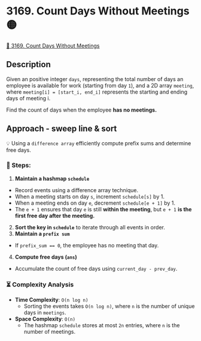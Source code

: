 # 3169. Count Days Without Meetings 🟡

[🔗 3169. Count Days Without Meetings](https://leetcode.com/problems/count-days-without-meetings)

## Description
Given an positive integer `days`, representing the total number of days an employee is available for work (starting from day `1`), and a 2D array `meeting`, where `meeting[i] = [start_i, end_i]` represents the starting and ending days of meeting i.

Find the count of days when the employee **has no meetings.**

## Approach - sweep line & sort
💡 Using a `difference array` efficiently compute prefix sums and determine free days.

### 🔹 Steps:
1. **Maintain a hashmap `schedule`** 
 - Record events using a difference array technique.
 - When a meeting starts on day `s`, increment `schedule[s]` by 1.
 - When a meeting ends on day `e`, decrement `schedule[e + 1]` by 1.
 - The `e + 1` ensures that day `e` is still **within the meeting**, but `e + 1` **is the first free day after the meeting.**
2. **Sort the key in `schedule`** to iterate through all events in order.
3. **Maintain a `prefix sum`**
 - If `prefix_sum == 0`, the employee has no meeting that day.
4. **Compute free days (`ans`)**
 - Accumulate the count of free days using `current_day - prev_day`.

### ⏳ Complexity Analysis 
- **Time Complexity**: `O(n log n)`
    - Sorting the events takes `O(n log n)`, where `n` is the number of unique days in `meetings`.
- **Space Complexity**: `O(n)`
    - The hashmap `schedule` stores at most `2n` entries, where `n` is the number of meetings.

